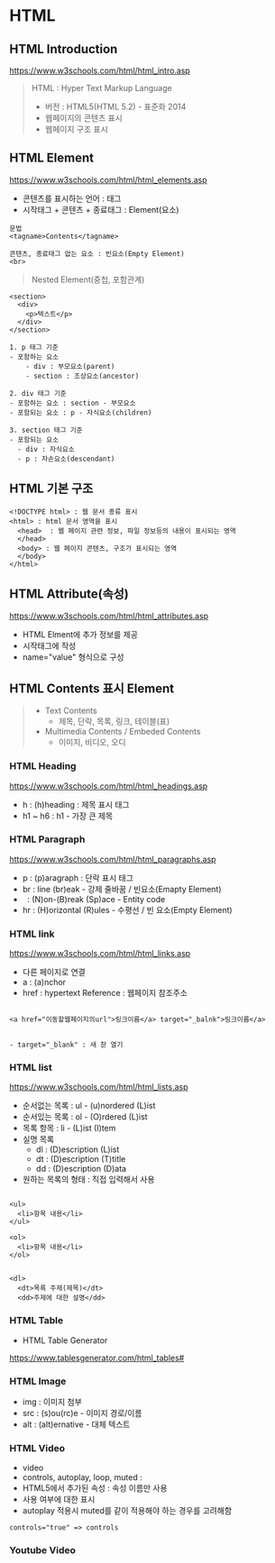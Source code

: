 # HTML

## HTML Introduction

https://www.w3schools.com/html/html_intro.asp

> HTML : Hyper Text Markup Language
>
> - 버전 : HTML5(HTML 5.2) - 표준화 2014
> - 웹페이지의 콘텐츠 표시
> - 웹페이지 구조 표시

## HTML Element

https://www.w3schools.com/html/html_elements.asp

- 콘텐츠를 표시하는 언어 : 태그
- 시작태그 + 콘텐츠 + 종료태그 : Element(요소)

```
문법
<tagname>Contents</tagname>

콘텐츠, 종료태그 없는 요소 : 빈요소(Empty Element)
<br>
```

> Nested Element(중첩, 포함관계)

```
<section>
  <div>
    <p>텍스트</p>
  </div>
</section>

1. p 태그 기준
- 포함하는 요소
    - div : 부모요소(parent)
    - section : 조상요소(ancestor)

2. div 태그 기준
- 포함하는 요소 : section - 부모요소
- 포함되는 요소 : p - 자식요소(children)

3. section 태그 기준
- 포함되는 요소
  - div : 자식요소
  - p : 자손요소(descendant)
```

## HTML 기본 구조

```
<!DOCTYPE html> : 웹 문서 종류 표시
<html> : html 문서 영역을 표시
  <head>  : 웹 페이지 관련 정보, 파일 정보등의 내용이 표시되는 영역
  </head>
  <body> : 웹 페이지 콘텐츠, 구조가 표시되는 영역
  </body>
</html>
```

## HTML Attribute(속성)

https://www.w3schools.com/html/html_attributes.asp

- HTML Elment에 추가 정보를 제공
- 시작태그에 작성
- name="value" 형식으로 구성

## HTML Contents 표시 Element

> - Text Contents
>   - 제목, 단락, 목록, 링크, 테이블(표)
> - Multimedia Contents / Embeded Contents
>   - 이미지, 비디오, 오디

### HTML Heading 
https://www.w3schools.com/html/html_headings.asp
- h : (h)heading : 제목 표시 태그
- h1 ~ h6 : h1 - 가장 큰 제목 

### HTML Paragraph
https://www.w3schools.com/html/html_paragraphs.asp

- p : (p)aragraph : 단락 표시 태그
- br : line (br)eak - 강제 줄바꿈 / 빈요소(Emapty Element)
- &nbsp; : (N)on-(B)reak (Sp)ace - Entity code
- hr : (H)orizontal (R)ules - 수평선 / 빈 요소(Empty Element)

### HTML link
https://www.w3schools.com/html/html_links.asp

- 다른 페이지로 연결 
- a : (a)nchor
- href : hypertext Reference : 웹페이지 참조주소

```

<a href="이동할웹페이지의url">링크이름</a> target="_balnk">링크이름</a>


- target="_blank" : 새 찯 열기
```


### HTML list
https://www.w3schools.com/html/html_lists.asp

- 순서없는 목록 : ul - (u)nordered (L)ist
- 순서있는 목록 : ol - (O)rdered (L)ist
- 목록 항목 : li - (L)ist (I)tem
- 실명 목록
  - dl : (D)escription (L)ist
  - dt : (D)escription (T)title
  - dd : (D)escription (D)ata
- 원하는 목록의 형태 : 직접 입력해서 사용

```

<ul>
  <li>항목 내용</li>
</ul>

<ol>
  <li>항목 내용</li>
</ol>


<dl>
  <dt>목록 주제(제목)</dt>
  <dd>주제에 대한 설명</dd>
```
### HTML Table

- HTML Table Generator

https://www.tablesgenerator.com/html_tables#


### HTML Image

- img : 이미지 첨부
- src : (s)ou(rc)e - 이미지 경로/이름
- alt : (alt)ernative - 대체 텍스트 



### HTML Video

- video
- controls, autoplay, loop, muted : 
 - HTML5에서 추가된 속성 : 속성 이름만 사용
 - 사용 여부에 대한 표시
- autoplay 적용시 muted를 같이 적용해야 하는 경우를 고려해함

 ```
 controls="true" => controls
 ```


### Youtube Video